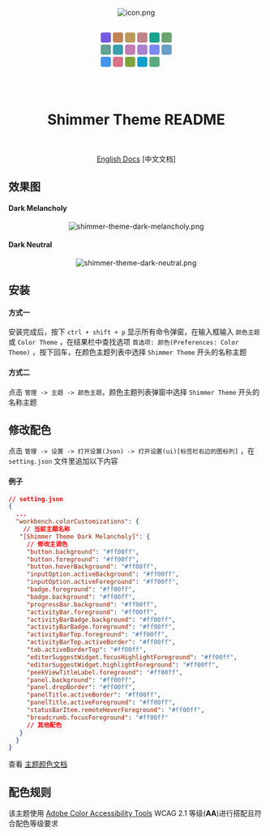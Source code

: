 <br/> <br/>

<div align="center">

![icon.png](https://i.postimg.cc/13dVCSNm/icon.png)

<br/>

<div style="display: flex; justify-content: center; align-items: center">
  <div style="display: grid; gap: 4px; grid-template-columns: repeat(6, 1fr)">
    <div style="width: 20px; height: 20px; background-color: #755ade;border-radius:4px;"></div>
    <div style="width: 20px; height: 20px; background-color: #c28455;border-radius:4px;"></div>
    <div style="width: 20px; height: 20px; background-color: #ba9959;border-radius:4px;"></div>
    <div style="width: 20px; height: 20px; background-color: #bf8286;border-radius:4px;"></div>
    <div style="width: 20px; height: 20px; background-color: #1aa38f;border-radius:4px;"></div>
    <div style="width: 20px; height: 20px; background-color: #6ca371;border-radius:4px;"></div>
    <div style="width: 20px; height: 20px; background-color: #62a193;border-radius:4px;"></div>
    <div style="width: 20px; height: 20px; background-color: #389fad;border-radius:4px;"></div>
    <div style="width: 20px; height: 20px; background-color: #c27cb3;border-radius:4px;"></div>
    <div style="width: 20px; height: 20px; background-color: #a980cd;border-radius:4px;"></div>
    <div style="width: 20px; height: 20px; background-color: #7c89f0;border-radius:4px;"></div>
    <div style="width: 20px; height: 20px; background-color: #689fc8;border-radius:4px;"></div>
    <div style="width: 20px; height: 20px; background-color: #4495eb;border-radius:4px;"></div>
    <div style="width: 20px; height: 20px; background-color: #d97189;border-radius:4px;"></div>
    <div style="width: 20px; height: 20px; background-color: #80a341;border-radius:4px;"></div>
    <div style="width: 20px; height: 20px; background-color: #149eca;border-radius:4px;"></div>
    <div style="width: 20px; height: 20px; background-color: #5aab81;border-radius:4px;"></div>
  </div>

</div>

<br/> <br/>

  <h1>Shimmer Theme README</h1>
  <br/>

[English Docs](https://github.com/tenianon/shimmer-theme/blob/main/README.md)
[中文文档]

</div>

## 效果图

#### Dark Melancholy

<div align="center">

![shimmer-theme-dark-melancholy.png](https://i.postimg.cc/FFMGc0w9/Pix-Pin-2025-05-09-05-42-10.png)

</div>

#### Dark Neutral

<div align="center">

![shimmer-theme-dark-neutral.png](https://i.postimg.cc/3r4ndtSS/Pix-Pin-2025-05-09-05-41-35.png)

</div>

## 安装

#### 方式一

安装完成后，按下 `ctrl + shift + p` 显示所有命令弹窗，在输入框输入 `颜色主题` 或 `Color Theme` ，在结果栏中查找选项 `首选项: 颜色(Preferences: Color Theme)` ，按下回车，在颜色主题列表中选择 `Shimmer Theme` 开头的名称主题

#### 方式二

点击 `管理 -> 主题 -> 颜色主题`，颜色主题列表弹窗中选择 `Shimmer Theme` 开头的名称主题

## 修改配色

点击 `管理 -> 设置 -> 打开设置(Json) -> 打开设置(ui)[标签栏右边的图标列]` ，在 `setting.json` 文件里追加以下内容

#### 例子

```json
// setting.json
{
  ...
  "workbench.colorCustomizations": {
    // 当前主题名称
   "[Shimmer Theme Dark Melancholy]": {
     // 修改主调色
     "button.background": "#ff00ff",
     "button.foreground": "#ff00ff",
     "button.hoverBackground": "#ff00ff",
     "inputOption.activeBackground": "#ff00ff",
     "inputOption.activeForeground": "#ff00ff",
     "badge.foreground": "#ff00ff",
     "badge.background": "#ff00ff",
     "progressBar.background": "#ff00ff",
     "activityBar.foreground": "#ff00ff",
     "activityBarBadge.background": "#ff00ff",
     "activityBarBadge.foreground": "#ff00ff",
     "activityBarTop.foreground": "#ff00ff",
     "activityBarTop.activeBorder": "#ff00ff",
     "tab.activeBorderTop": "#ff00ff",
     "editorSuggestWidget.focusHighlightForeground": "#ff00ff",
     "editorSuggestWidget.highlightForeground": "#ff00ff",
     "peekViewTitleLabel.foreground": "#ff00ff",
     "panel.background": "#ff00ff",
     "panel.dropBorder": "#ff00ff",
     "panelTitle.activeBorder": "#ff00ff",
     "panelTitle.activeForeground": "#ff00ff",
     "statusBarItem.remoteHoverForeground": "#ff00ff",
     "breadcrumb.focusForeground": "#ff00ff"
     // 其他配色
   }
  }
}
```

查看 [主题颜色文档](https://code.visualstudio.com/api/references/theme-color)

## 配色规则

该主题使用 [Adobe Color Accessibility Tools](https://color.adobe.com/zh/create/color-contrast-analyzer) WCAG 2.1 等级(**AA**)进行搭配且符合配色等级要求
